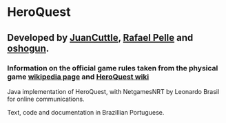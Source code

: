 # HeroQuest

## Developed by [JuanCuttle](https://github.com/JuanCuttle), [Rafael Pelle](https://github.com/rafaelpelle) and [oshogun](https://github.com/oshogun).

### Information on the official game rules taken from the physical game [wikipedia page](https://en.wikipedia.org/wiki/HeroQuest) and [HeroQuest wiki](http://heroquest.wikia.com/wiki/HeroQuest_Interactive_Wiki)


Java implementation of HeroQuest, with NetgamesNRT by Leonardo Brasil for online communications.

Text, code and documentation in Brazillian Portuguese.